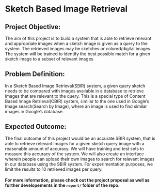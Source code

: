 # Sketch Based Image Retrieval

## Project Objective:
The aim of this project is to build a system that is able to retrieve relevant and appropriate images when a sketch image is given as a query to the system. The retrieved images may be sketches or colored/digital images. The system will be trained to identify the best possible match for a given sketch image to a subset of relevant images.

## Problem Definition:
In a Sketch Based Image Retrieval(SBIR) system, a given query sketch needs to be compared with images available in a database to retrieve images that are relevant to the query. This is a special type of Content Based Image Retrieval(CBIR) system, similar to the one used in Google’s Image search(Search by Image), where an image is used to find similar images in Google’s database.

## Expected Outcome:
The final outcome of this project would be an accurate SBIR system, that is able to retrieve relevant images for a given sketch query image with a reasonable amount of accuracy. We will have training and test sets to measure this accuracy of the system. We will also create an interface wherein people can upload their own images to search for relevant images in our database using the SBIR system. For experimentation purposes, we limit the results to 10 retrieved images per query.

#### For more information, please check out the project proposal as well as further developements in the `report/` folder of the repo. 

